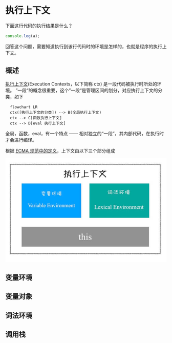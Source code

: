 # 执行上下文

下面这行代码的执行结果是什么？

```js
console.log(a);
```

回答这个问题，需要知道执行到该行代码时的环境是怎样的，也就是程序的执行上下文。

## 概述

[执行上下文](https://262.ecma-international.org/5.1/#sec-10.3)(Execution Contexts，以下简称 ctx) 是一段代码被执行时所处的环境。
”一段“的概念很重要，这个”一段“是管理区间的划分，对应执行上下文的分类，如下

```mermaid
  flowchart LR
  ctx([执行上下文的分类]) --> B(全局执行上下文)
  ctx --> C[函数执行上下文]
  ctx --> D[eval 执行上下文]
```

全局，函数，eval，有一个特点 —— 相对独立的“一段”，其内部代码，在执行时才会进行编译。

根据 [ECMA 规范中的定义](https://262.ecma-international.org/5.1/#sec-10.3)，上下文由以下三个部分组成

![执行上下文](assets/ctx-composition.jpg)

## 变量环境

## 变量对象

## 词法环境

## 调用栈
